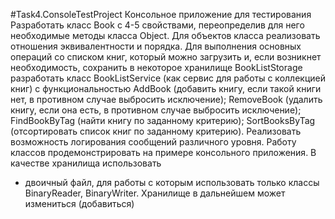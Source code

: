 ﻿#Task4.ConsoleTestProject
Консольное приложение для тестирования
Разработать класс Book с 4-5 свойствами, переопределив для него
необходимые методы класса Object. Для объектов класса реализовать
отношения эквивалентности и порядка. Для выполнения основных операций со
списком книг, который можно загрузить и, если возникнет необходимость,
сохранить в некоторое хранилище BookListStorage разработать класс
BookListService (как сервис для работы с коллекцией книг) с
функциональностью AddBook (добавить книгу, если такой книги нет, в
противном случае выбросить исключение); RemoveBook (удалить книгу, если
она есть, в противном случае выбросить исключение); FindBookByTag (найти
книгу по заданному критерию); SortBooksByTag (отсортировать список книг по
заданному критерию). Реализовать возможность логирования сообщений
различного уровня. Работу классов продемонстрировать на примере
консольного приложения.
В качестве хранилища использовать
- двоичный файл, для работы с которым использовать только классы
BinaryReader, BinaryWriter. Хранилище в дальнейшем может измениться
(добавиться)